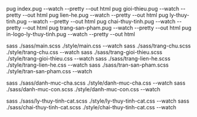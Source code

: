 <!-- - Convert to HTML - -->

pug index.pug --watch --pretty --out html
pug gioi-thieu.pug --watch --pretty --out html
pug lien-he.pug --watch --pretty --out html
pug ly-thuy-tinh.pug --watch --pretty --out html
pug chai-thuy-tinh.pug --watch --pretty --out html
pug trang-san-pham.pug --watch --pretty --out html
pug in-logo-ly-thuy-tinh.pug --watch --pretty --out html

<!-- - Convert to CSS - -->

sass ./sass/main.scss ./style/main.css --watch
sass ./sass/trang-chu.scss ./style/trang-chu.css --watch
sass ./sass/trang-gioi-thieu.scss ./style/trang-gioi-thieu.css --watch
sass ./sass/trang-lien-he.scss ./style/trang-lien-he.css --watch
sass ./sass/tran-san-pham.scss ./style/tran-san-pham.css --watch

sass ./sass/danh-muc-cha.scss ./style/danh-muc-cha.css --watch
sass ./sass/danh-muc-con.scss ./style/danh-muc-con.css --watch

sass ./sass/ly-thuy-tinh-cat.scss ./style/ly-thuy-tinh-cat.css --watch
sass ./sass/chai-thuy-tinh-cat.scss ./style/chai-thuy-tinh-cat.css --watch
